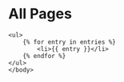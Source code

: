 <!DOCTYPE html>
<html lang="en">
    <head>
        <title>Flights</title>
    </head>
    <body>
    <h1>All Pages</h1>

    <ul>
        {% for entry in entries %}
            <li>{{ entry }}</li>
        {% endfor %}
    </ul>
    </body>
</html> 
